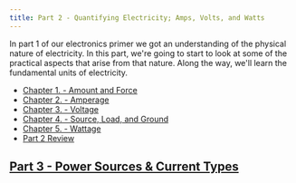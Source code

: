 ```yaml
---
title: Part 2 - Quantifying Electricity; Amps, Volts, and Watts
---
```


In part 1 of our electronics primer we got an understanding of the physical nature of electricity. In this part, we're going to start to look at some of the practical aspects that arise from that nature. Along the way, we'll learn the fundamental units of 
electricity.

* [Chapter 1. - Amount and Force](Amount_and_Force)
* [Chapter 2. - Amperage](Amperage)
* [Chapter 3. - Voltage](Voltage)
* [Chapter 4. - Source, Load, and Ground](Source_Load_and_Ground)
* [Chapter 5. - Wattage](Wattage)
* [Part 2 Review](Review)

## [Part 3 - Power Sources & Current Types](../Part3/)
